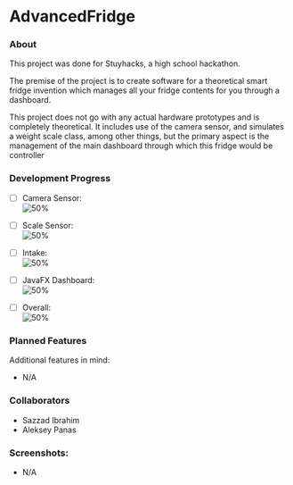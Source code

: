 # AdvancedFridge

### About
This project was done for Stuyhacks, a high school hackathon. 

The premise of the project is to create software for a theoretical smart fridge invention which
manages all your fridge contents for you through a dashboard. 

This project does not go
with any actual hardware prototypes and is completely theoretical. It includes
use of the camera sensor, and simulates a weight scale class, among other things, but
the primary aspect is the management of the main dashboard through which this fridge
would be controller

### Development Progress

- [ ] Camera Sensor:  
  ![50%](https://progress-bar.dev/0)

- [ ] Scale Sensor:  
  ![50%](https://progress-bar.dev/0)

- [ ] Intake:  
  ![50%](https://progress-bar.dev/0)

- [ ] JavaFX Dashboard:  
  ![50%](https://progress-bar.dev/0)

- [ ] Overall:  
  ![50%](https://progress-bar.dev/1)

### Planned Features
Additional features in mind:
- N/A

### Collaborators
- Sazzad Ibrahim
- Aleksey Panas

### Screenshots:
- N/A
